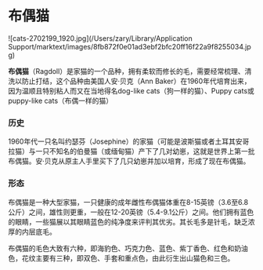 # 布偶猫

![cats-2702199_1920.jpg](/Users/zary/Library/Application Support/marktext/images/8fb872f0e01ad3ebf2bfc20ff16f22a9f8255034.jpg)

**布偶猫**（Ragdoll）是家猫的一个品种，拥有柔软而修长的毛，需要经常梳理、清洗以防止打结，这个品种由美国人安·贝克（Ann Baker）在1960年代培育出来，因为温顺且特别粘人而又在当地得名dog-like cats（狗一样的猫）、Puppy cats或puppy-like cats（布偶一样的猫）

### 历史

1960年代一只名叫约瑟芬（Josephine）的家猫（可能是波斯猫或者土耳其安哥拉猫）与一只不知名的伯曼猫（或缅甸猫）产下了几对幼崽，这就是世界上第一批布偶猫。安·贝克从原主人手里买下了几只幼崽并加以培育，形成了现在布偶猫。

### 形态

布偶猫是一种大型家猫，一只健康的成年雌性布偶猫体重在8-15英镑（3.6至6.8公斤）之间，雄性则更重，一般在12-20英镑（5.4-9.1公斤）之间。他们拥有蓝色的眼睛，一些猫展以其眼睛蓝色的纯净度来评判其优劣。其长毛多是针毛，缺乏浓厚的内层底毛。

布偶猫的毛色大致有六种，即海豹色、巧克力色、蓝色、紫丁香色、红色和奶油色，花纹主要有三种，即双色、手套和重点色，由此衍生出山猫色和三色。
